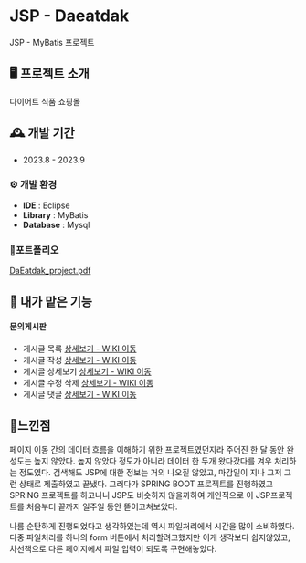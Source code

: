 # JSP - Daeatdak
JSP - MyBatis 프로젝트

## 🖥️ 프로젝트 소개
다이어트 식품 쇼핑몰<br>


## 🕰️ 개발 기간
* 2023.8 - 2023.9


### ⚙️ 개발 환경
- **IDE** : Eclipse
- **Library** : MyBatis
- **Database** : Mysql

### 📌포트폴리오
[DaEatdak_project.pdf](https://github.com/HyeongJunIm/JSPproject_daEatdak/files/14518085/DaEatdak_project.pdf)


## 📌 내가 맡은 기능
#### 문의게시판
- 게시글 목록 <a href="https://github.com/HyeongJunIm/JSPproject_daEatdak/wiki/%EA%B2%8C%EC%8B%9C%EA%B8%80-%EB%AA%A9%EB%A1%9D" >상세보기 - WIKI 이동</a>
- 게시글 작성 <a href="https://github.com/HyeongJunIm/JSPproject_daEatdak/wiki/%EA%B2%8C%EC%8B%9C%EA%B8%80-%EC%9E%91%EC%84%B1" >상세보기 - WIKI 이동</a>
- 게시글 상세보기 <a href="https://github.com/HyeongJunIm/JSPproject_daEatdak/wiki/%EA%B2%8C%EC%8B%9C%ED%8C%90-%EC%83%81%EC%84%B8-%EB%B3%B4%EA%B8%B0" >상세보기 - WIKI 이동</a>
- 게시글 수정 삭제 <a href="https://github.com/HyeongJunIm/JSPproject_daEatdak/wiki/%EA%B2%8C%EC%8B%9C%EA%B8%80-%EC%88%98%EC%A0%95%2C-%EC%82%AD%EC%A0%9C" >상세보기 - WIKI 이동</a>
- 게시글 댓글 <a href="https://github.com/HyeongJunIm/JSPproject_daEatdak/wiki/%EA%B2%8C%EC%8B%9C%EA%B8%80-%EB%8C%93%EA%B8%80" >상세보기 - WIKI 이동</a>


## 📌느낀점

페이지 이동 간의 데이터 흐름을 이해하기 위한 프로젝트였던지라 주어진 한 달 동안 완성도는 높지 않았다. 높지 않았다 정도가 아니라 데이터 한 두개 왔다갔다를 겨우 처리하는 정도였다. 
검색해도 JSP에 대한 정보는 거의 나오질 않았고, 마감일이 지나 그저 그런 상태로 제출하였고 끝냈다. 그러다가 SPRING BOOT 프로젝트를 진행하였고 SPRING 프로젝트를 하고나니
JSP도 비슷하지 않을까하여 개인적으로 이 JSP프로젝트를 처음부터 끝까지 일주일 동안 뜯어고쳐보았다.

나름 순탄하게 진행되었다고 생각하였는데 역시 파일처리에서 시간을 많이 소비하였다. 다중 파일처리를 하나의 form 버튼에서 처리할려고했지만 
이게 생각보다 쉽지않았고, 차선책으로 다른 페이지에서 파일 입력이 되도록 구현해놓았다.
